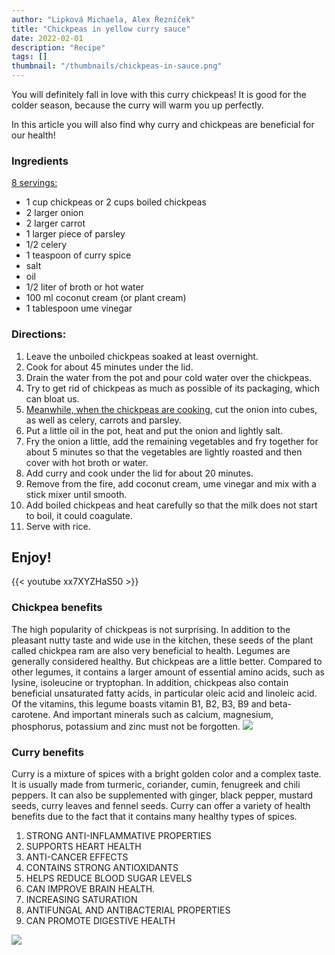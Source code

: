 ```yaml
---
author: "Lipková Michaela, Alex Řezníček"
title: "Chickpeas in yellow curry sauce"
date: 2022-02-01
description: "Recipe"
tags: []
thumbnail: "/thumbnails/chickpeas-in-sauce.png"
---
```

You will definitely fall in love with this curry chickpeas! It is good for the colder season, because the curry will warm you up perfectly.

In this article you will also find why curry and chickpeas are beneficial for our health!

### Ingredients
<u>8 servings:</u>
- 1 cup chickpeas or 2 cups boiled chickpeas
- 2 larger onion
- 2 larger carrot
- 1 larger piece of parsley
- 1/2 celery
- 1 teaspoon of curry spice
- salt
- oil
- 1/2 liter of broth or hot water
- 100 ml coconut cream (or plant cream)
- 1 tablespoon ume vinegar

### Directions:
1. Leave the unboiled chickpeas soaked at least overnight.
2. Cook for about 45 minutes under the lid.
3. Drain the water from the pot and pour cold water over the chickpeas.
4. Try to get rid of chickpeas as much as possible of its packaging, which can bloat us.
5. <u>Meanwhile, when the chickpeas are cooking</u>, cut the onion into cubes, as well as celery, carrots and parsley.
6. Put a little oil in the pot, heat and put the onion and lightly salt.
7. Fry the onion a little, add the remaining vegetables and fry together for about 5 minutes so that the vegetables are lightly roasted and then cover with hot broth or water.
8. Add curry and cook under the lid for about 20 minutes.
9. Remove from the fire, add coconut cream, ume vinegar and mix with a stick mixer until smooth.
10. Add boiled chickpeas and heat carefully so that the milk does not start to boil, it could coagulate.
11. Serve with rice.

## Enjoy!
{{< youtube xx7XYZHaS50 >}}


### Chickpea benefits
The high popularity of chickpeas is not surprising. In addition to the pleasant nutty taste and wide use in the kitchen, these seeds of the plant called chickpea ram are also very beneficial to health. Legumes are generally considered healthy. But chickpeas are a little better. Compared to other legumes, it contains a larger amount of essential amino acids, such as lysine, isoleucine or tryptophan. In addition, chickpeas also contain beneficial unsaturated fatty acids, in particular oleic acid and linoleic acid. Of the vitamins, this legume boasts vitamin B1, B2, B3, B9 and beta-carotene. And important minerals such as calcium, magnesium, phosphorus, potassium and zinc must not be forgotten.
![](/images/chickpeas-in-sauce/1.png#center)

### Curry benefits
Curry is a mixture of spices with a bright golden color and a complex taste. It is usually made from turmeric, coriander, cumin, fenugreek and chili peppers. It can also be supplemented with ginger, black pepper, mustard seeds, curry leaves and fennel seeds. Curry can offer a variety of health benefits due to the fact that it contains many healthy types of spices.

1. STRONG ANTI-INFLAMMATIVE PROPERTIES
2. SUPPORTS HEART HEALTH
3. ANTI-CANCER EFFECTS
4. CONTAINS STRONG ANTIOXIDANTS
5. HELPS REDUCE BLOOD SUGAR LEVELS
6. CAN IMPROVE BRAIN HEALTH.
7. INCREASING SATURATION
8. ANTIFUNGAL AND ANTIBACTERIAL PROPERTIES
9. CAN PROMOTE DIGESTIVE HEALTH

![](/images/chickpeas-in-sauce/2.png#center)
